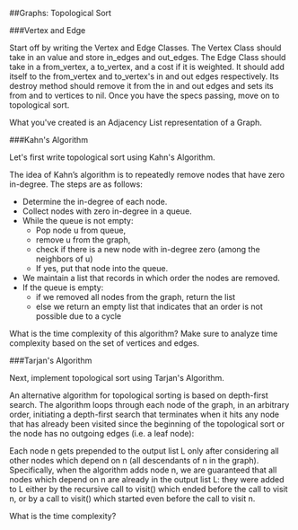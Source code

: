 ##Graphs: Topological Sort

###Vertex and Edge

Start off by writing the Vertex and Edge Classes. The Vertex Class should take in
an value and store in_edges and out_edges. The Edge Class should take in a from_vertex,
a to_vertex, and a cost if it is weighted. It should add itself to the from_vertex
and to_vertex's in and out edges respectively. Its destroy method should remove it from
the in and out edges and sets its from and to vertices to nil. Once you have the specs passing,
move on to topological sort.

What you've created is an Adjacency List representation of a Graph.

###Kahn's Algorithm

Let's first write topological sort using Kahn's Algorithm.

The idea of Kahn’s algorithm is to repeatedly remove nodes that have zero in-degree. The steps are as follows:

- Determine the in-degree of each node.
- Collect nodes with zero in-degree in a queue.
- While the queue is not empty:
  - Pop node u from queue,
  - remove u from the graph,
  - check if there is a new node with in-degree zero (among the neighbors of u)
  - If yes, put that node into the queue.
- We maintain a list that records in which order the nodes are removed.
- If the queue is empty:
  - if we removed all nodes from the graph, return the list
  - else we return an empty list that indicates that an order is not possible due to a cycle

What is the time complexity of this algorithm? Make sure to analyze time complexity based on the set of vertices and edges.

###Tarjan's Algorithm

Next, implement topological sort using Tarjan's Algorithm.

An alternative algorithm for topological sorting is based on depth-first search. The algorithm loops through each node of the graph, in an arbitrary order, initiating a depth-first search that terminates when it hits any node that has already been visited since the beginning of the topological sort or the node has no outgoing edges (i.e. a leaf node):

Each node n gets prepended to the output list L only after considering all other nodes which depend on n (all descendants of n in the graph). Specifically, when the algorithm adds node n, we are guaranteed that all nodes which depend on n are already in the output list L: they were added to L either by the recursive call to visit() which ended before the call to visit n, or by a call to visit() which started even before the call to visit n.

What is the time complexity? 
